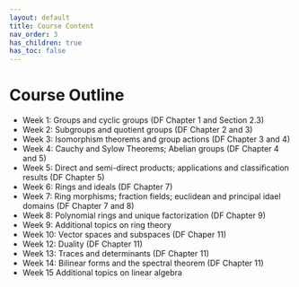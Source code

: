 ```yaml
---
layout: default
title: Course Content
nav_order: 3
has_children: true
has_toc: false
---
```

# Course Outline

- Week 1: Groups and cyclic groups (DF Chapter 1 and Section 2.3)
- Week 2: Subgroups and quotient groups (DF Chapter 2 and 3)
- Week 3: Isomorphism theorems and group actions (DF Chapter 3 and 4)
- Week 4: Cauchy and Sylow Theorems; Abelian groups (DF Chapter 4 and 5)
- Week 5: Direct and semi-direct products; applications and classification results (DF Chapter 5)
- Week 6: Rings and ideals (DF Chapter 7)
- Week 7: Ring morphisms; fraction fields; euclidean and principal idael domains (DF Chapter 7 and 8)
- Week 8: Polynomial rings and unique factorization (DF Chapter 9)
- Week 9: Additional topics on ring theory
- Week 10: Vector spaces and subspaces (DF Chaper 11)
- Week 12: Duality (DF Chapter 11)
- Week 13: Traces and determinants (DF Chapter 11)
- Week 14: Bilinear forms and the spectral theorem (DF Chapter 11)
- Week 15 Additional topics on linear algebra
